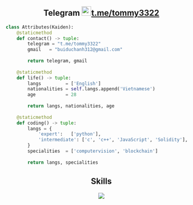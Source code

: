 <h2 align="center">Telegram <img src="https://s8.gifyu.com/images/979447220829032478.gif" height="25px"><a href="https://t.me/tommy3322">t.me/tommy3322</a></h2>



```python
class Attributes(Kaiden):
	@staticmethod
	def contact() -> tuple:
	    telegram = "t.me/tommy3322"
	    gmail   = "buiduchanh312@gmail.com"
	    
	    return telegram, gmail
	
	@staticmethod
	def life() -> tuple:
		langs         = ['English']
		nationalities = self.langs.append('Vietnamese')
		age           = 28
		
		return langs, nationalities, age
	
	@staticmethod
	def coding() -> tuple:
		langs = {
			'expert':   ['python'],
			'intermediate': ['c', 'c++', 'JavaScript', 'Solidity'],
		}
		specialities  = ['computervision', 'blockchain']
		
		return langs, specialities

```
<h2 align="center">Skills </h2>

<p align="center">
  <a href="https://skillicons.dev">
    <img src="https://skillicons.dev/icons?i=python,vscode,c,cpp,js,solidity,aws,gcp,azure" />
  </a>
</p>

<p href="https://discord.gg/onlp" align="center">
    <img alt="" src="https://github-readme-stats.vercel.app/api?username=buiduchanh&theme=tokyonight&show_icons=true">
</p>

